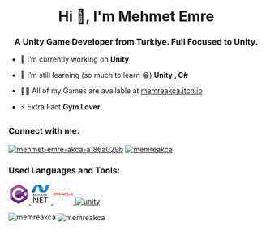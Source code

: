<h1 align="center">Hi 👋, I'm Mehmet Emre</h1>
<h3 align="center">A Unity Game Developer from Turkiye. Full Focused to Unity.</h3>

- 🔭 I’m currently working on **Unity**

- 🌱 I’m still learning (so much to learn 😁) **Unity , C#** 

- 👨‍💻 All of my Games are available at [memreakca.itch.io](memreakca.itch.io)

- ⚡ Extra Fact **Gym Lover**

<h3 align="left">Connect with me:</h3>
<p align="left">
<a href="https://linkedin.com/in/mehmet-emre-akca-a186a029b" target="blank"><img align="center" src="https://raw.githubusercontent.com/rahuldkjain/github-profile-readme-generator/master/src/images/icons/Social/linked-in-alt.svg" alt="mehmet-emre-akca-a186a029b" height="30" width="40" /></a>
<a href="https://instagram.com/memreakca" target="blank"><img align="center" src="https://raw.githubusercontent.com/rahuldkjain/github-profile-readme-generator/master/src/images/icons/Social/instagram.svg" alt="memreakca" height="30" width="40" /></a>
</p>

<h3 align="left">Used Languages and Tools:</h3>
<p align="left"> <a href="https://www.w3schools.com/cs/" target="_blank" rel="noreferrer"> <img src="https://raw.githubusercontent.com/devicons/devicon/master/icons/csharp/csharp-original.svg" alt="csharp" width="40" height="40"/> </a> <a href="https://dotnet.microsoft.com/" target="_blank" rel="noreferrer"> <img src="https://raw.githubusercontent.com/devicons/devicon/master/icons/dot-net/dot-net-original-wordmark.svg" alt="dotnet" width="40" height="40"/> </a> <a href="https://www.oracle.com/" target="_blank" rel="noreferrer"> <img src="https://raw.githubusercontent.com/devicons/devicon/master/icons/oracle/oracle-original.svg" alt="oracle" width="40" height="40"/> </a> <a href="https://unity.com/" target="_blank" rel="noreferrer"> <img src="https://www.vectorlogo.zone/logos/unity3d/unity3d-icon.svg" alt="unity" width="40" height="40"/> </a> </p>

<p><img align="left" src="https://github-readme-stats.vercel.app/api/top-langs?username=memreakca&show_icons=true&locale=en&layout=compact" alt="memreakca" /></p>

<p>&nbsp;<img align="center" src="https://github-readme-stats.vercel.app/api?username=memreakca&show_icons=true&locale=en" alt="memreakca" /></p>
